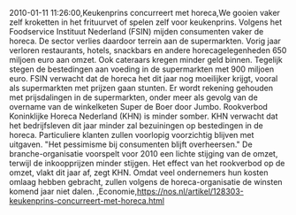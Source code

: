 2010-01-11 11:26:00,Keukenprins concurreert met horeca,We gooien vaker zelf kroketten in het frituurvet of spelen zelf voor keukenprins. Volgens het Foodservice Instituut Nederland (FSIN) mijden consumenten vaker de horeca. De sector verlies daardoor terrein aan de supermarkten. Vorig jaar verloren restaurants, hotels, snackbars en andere horecagelegenheden 650 miljoen euro aan omzet. Ook cateraars kregen minder geld binnen. Tegelijk stegen de bestedingen aan voeding in de supermarkten met 900 miljoen euro. FSIN verwacht dat de horeca het dit jaar nog moeilijker krijgt, vooral als supermarkten met prijzen gaan stunten. Er wordt rekening gehouden met prijsdalingen in de supermarkten, onder meer als gevolg van de overname van de winkelketen Super de Boer door Jumbo. Rookverbod Koninklijke Horeca Nederland (KHN) is minder somber. KHN verwacht dat het bedrijfsleven dit jaar minder zal bezuiningen op bestedingen in de horeca. Particuliere klanten zullen voorlopig voorzichtig blijven met uitgaven. "Het pessimisme bij consumenten blijft overheersen." De branche-organisatie voorspelt voor 2010 een lichte stijging van de omzet, terwijl de inkoopprijzen minder stijgen. Het effect van het rookverbod op de omzet, vlakt dit jaar af, zegt KHN. Omdat veel ondernemers hun kosten omlaag hebben gebracht, zullen volgens de horeca-organisatie de winsten komend jaar niet dalen. ,Economie,https://nos.nl/artikel/128303-keukenprins-concurreert-met-horeca.html